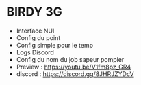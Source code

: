 # BIRDY 3G

- Interface NUI
- Config du point
- Config simple pour le temp 
- Logs Discord
- Config du nom du job sapeur pompier
- Preview : https://youtu.be/V1fm8pz_GR4
- discord : https://discord.gg/8JHRJZYDcV
